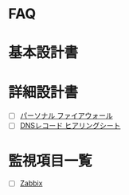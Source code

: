 # FAQ
# 基本設計書
# 詳細設計書
- [ ] [パーソナル ファイアウォール]()
- [ ] [DNSレコード ヒアリングシート]()
# 監視項目一覧
- [ ] [Zabbix](https://github.com/thetaru/memorandum/tree/master/design_document/zabbix_monitoring_design)
